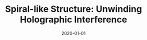 ---
title: "Spiral-like Structure: Unwinding Holographic Interference"
collection: publications
permalink: " /publication/2020-01-01-H. P. Kang, A. S. Maxwell et al. Holographic detection of parity in atomic and molecular orbitals Phys. Rev. A 102, 13109 (2020)"
date: 2020-01-01
venue: 'J. Phys. Conf. Ser.'
paperurl: 'https://iopscience.iop.org/article/10.1088/1742-6596/1412/7/072011/meta'
citation: 'A. S. Maxwell et al. Spiral-like Structure: Unwinding Holographic Interference J. Phys.: Conf. Ser. 1412, 072011'
---